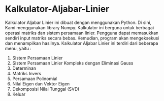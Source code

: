 # Kalkulator-Aljabar-Linier
Kalkulator Aljabar Linier ini dibuat dengan menggunakan Python. Di sini, Kami menggunakan library Numpy. Kalkulator ini berguna untuk berbagai operasi matriks dan sistem persamaan linier. Pengguna dapat memasukkan sendiri input matriks secara bebas. Kemudian, program akan mengeksekusi dan menampilkan hasilnya.
Kalkulator Aljabar Linier ini terdiri dari beberapa menu, yaitu :
1. Sistem Persamaan Linier
2. Sistem Persamaan Linier Kompleks dengan Eliminasi Gauss
3. Determinan
4. Matriks Invers
5. Persamaan Polinomial
6. Nilai Eigen dan Vektor Eigen
7. Dekomposisi Nilai Tunggal (SVD)
8. Keluar
